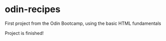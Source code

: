 # odin-recipes
First project from the Odin Bootcamp, using the basic HTML fundamentals

Project is finished!
